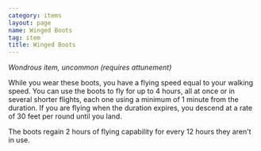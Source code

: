 ```yaml
---
category: items
layout: page
name: Winged Boots 
tag: item
title: Winged Boots 
---
```

_Wondrous item, uncommon (requires attunement)_ 

While you wear these boots, you have a flying speed equal to your walking speed. You can use the boots to fly for up to 4 hours, all at once or in several shorter flights, each one using a minimum of 1 minute from the duration. If you are flying when the duration expires, you descend at a rate of 30 feet per round until you land.

The boots regain 2 hours of flying capability for every 12 hours they aren't in use. 
